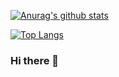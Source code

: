 [![Anurag's github stats](https://github-readme-stats.vercel.app/api?username=XuYi-fei&show_icons=true)](https://github.com/anuraghazra/github-readme-stats)

[![Top Langs](https://github-readme-stats.vercel.app/api/top-langs/?username=XuYi-fei&layout=compact)](https://github.com/anuraghazra/github-readme-stats)

### Hi there 👋

<!--
**XuYi-fei/XuYi-fei** is a ✨ _special_ ✨ repository because its `README.md` (this file) appears on your GitHub profile.

Here are some ideas to get you started:

- 🔭 I’m currently working on ...
- 🌱 I’m currently learning ...
- 👯 I’m looking to collaborate on ...
- 🤔 I’m looking for help with ...
- 💬 Ask me about ...
- 📫 How to reach me: ...
- 😄 Pronouns: ...
- ⚡ Fun fact: ...
-->
